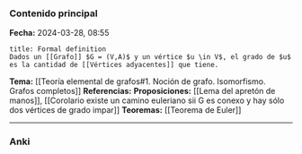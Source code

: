 ### Contenido principal

**Fecha:** 2024-03-28, 08:55

```ad-formal
title: Formal definition
Dados un [[Grafo]] $G = (V,A)$ y un vértice $u \in V$, el grado de $u$ es la cantidad de [[Vértices adyacentes]] que tiene.
```

**Tema:** [[Teoría elemental de grafos#1. Noción de grafo. Isomorfismo. Grafos completos]]
**Referencias:**
**Proposiciones:** [[Lema del apretón de manos]], [[Corolario existe un camino euleriano sii G es conexo y hay sólo dos vértices de grado impar]]
**Teoremas:** [[Teorema de Euler]]

---
### Anki
